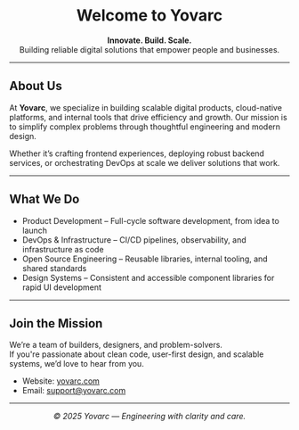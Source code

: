 <h1 align="center">
  Welcome to Yovarc
</h1>

<p align="center">
  <strong>Innovate. Build. Scale.</strong><br>
  Building reliable digital solutions that empower people and businesses.
</p>

---

## About Us

At **Yovarc**, we specialize in building scalable digital products, cloud-native platforms, and internal tools that drive efficiency and growth. Our mission is to simplify complex problems through thoughtful engineering and modern design.

Whether it’s crafting frontend experiences, deploying robust backend services, or orchestrating DevOps at scale we deliver solutions that work.

---

## What We Do

- Product Development – Full-cycle software development, from idea to launch  
- DevOps & Infrastructure – CI/CD pipelines, observability, and infrastructure as code  
- Open Source Engineering – Reusable libraries, internal tooling, and shared standards  
- Design Systems – Consistent and accessible component libraries for rapid UI development

---

## Join the Mission

We’re a team of builders, designers, and problem-solvers.  
If you're passionate about clean code, user-first design, and scalable systems, we’d love to hear from you.

- Website: [yovarc.com](https://yovarc.com)  
- Email: support@yovarc.com  

---

<p align="center">
  <em>© 2025 Yovarc — Engineering with clarity and care.</em>
</p>
